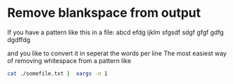 # Remove blankspace from output

If you have a pattern like this in a file:
abcd efdg ijklm sfgsdf
sdgf gfgf gdfg dgdffdg

and you like to convert it in seperat the words per line
The most easiest way of removing whitespace from a pattern like 

```bash
cat ./somefile.txt |  xargs -n 1
```
